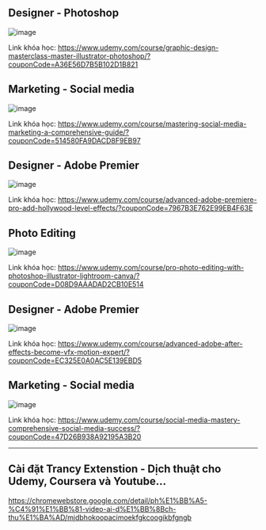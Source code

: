 ## Designer - Photoshop

![image](https://github.com/user-attachments/assets/fc4dd8e6-4877-4c1e-93f0-c9570a6cb6c9)

Link khóa học: https://www.udemy.com/course/graphic-design-masterclass-master-illustrator-photoshop/?couponCode=A36E56D7B5B102D1B821

## Marketing - Social media

![image](https://github.com/user-attachments/assets/cbf8965d-1178-42e7-afed-783f6acfce93)

Link khóa học: https://www.udemy.com/course/mastering-social-media-marketing-a-comprehensive-guide/?couponCode=514580FA9DACD8F9EB97

## Designer - Adobe Premier

![image](https://github.com/user-attachments/assets/817ff2b7-495f-4238-83b7-370a92a72691)

Link khóa học: https://www.udemy.com/course/advanced-adobe-premiere-pro-add-hollywood-level-effects/?couponCode=7967B3E762E99EB4F63E

## Photo Editing

![image](https://github.com/user-attachments/assets/f365b6f2-90b2-4153-90d3-d00150e8b25b)

Link khóa học: https://www.udemy.com/course/pro-photo-editing-with-photoshop-illustrator-lightroom-canva/?couponCode=D08D9AAADAD2CB10E514

## Designer - Adobe Premier

![image](https://github.com/user-attachments/assets/a47f661b-bdb9-4781-b92a-1c99f0274609)

Link khóa học: https://www.udemy.com/course/advanced-adobe-after-effects-become-vfx-motion-expert/?couponCode=EC325E0A0AC5E139EBD5

## Marketing - Social media

![image](https://github.com/user-attachments/assets/0d076fe8-b988-4363-8493-aae8d6a03829)

Link khóa học: https://www.udemy.com/course/social-media-mastery-comprehensive-social-media-success/?couponCode=47D26B938A92195A3B20

---

## Cài đặt Trancy Extenstion - Dịch thuật cho Udemy, Coursera và Youtube...

https://chromewebstore.google.com/detail/ph%E1%BB%A5-%C4%91%E1%BB%81-video-ai-d%E1%BB%8Bch-thu%E1%BA%AD/mjdbhokoopacimoekfgkcoogikbfgngb
